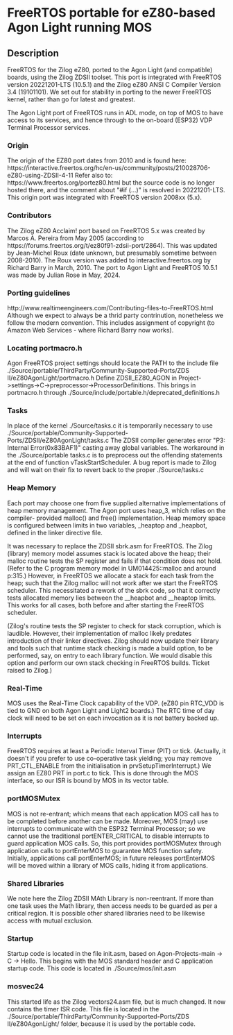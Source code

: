 <h1>FreeRTOS portable for eZ80-based Agon Light running MOS</h1>

<h2>Description</h2>
FreeRTOS for the Zilog eZ80, ported to the Agon Light (and compatible) boards, 
using the Zilog ZDSII toolset. This port is integrated with FreeRTOS version 
20221201-LTS (10.5.1) and the Zilog eZ80 ANSI C Compiler Version 3.4 (19101101). 
We set out for stability in porting to the newer FreeRTOS kernel, rather than go 
for latest and greatest.

The Agon Light port of FreeRTOS runs in ADL mode, on top of MOS to have access 
to its services, and hence through to the on-board (ESP32) VDP Terminal 
Processor services. 

<h3>Origin</h3>
The origin of the EZ80 port dates from 2010 and is found here: 
https://interactive.freertos.org/hc/en-us/community/posts/210028706-eZ80-using-ZDSII-4-11
Refer also to: https://www.freertos.org/portez80.html but the source code is 
no longer hosted there, and the comment about "#if (...)" is resolved in 20221201-LTS. 
This origin port was integrated with FreeRTOS version 2008xx (5.x).

<h3>Contributors</h3>
The Zilog eZ80 Acclaim! port based on FreeRTOS 5.x was created by Marcos A. 
Pereira from May 2005 (according to https://forums.freertos.org/t/ez80f91-zdsii-port/2864). 
This was updated by Jean-Michel Roux (date unknown, but presumably sometime between 2008-2010). 
The Roux version was added to interactive.freertos.org by Richard Barry in March, 2010. 
The port to Agon Light and FreeRTOS 10.5.1 was made by Julian Rose in May, 2024.

<h3>Porting guidelines</h3>
http://www.realtimeengineers.com/Contributing-files-to-FreeRTOS.html
Although we expect to always be a thrid party contrinution, nonetheless we 
follow the modern convention. This includes assignment of copyright (to 
Amazon Web Services - where Richard Barry now works).

<h3>Locating portmacro.h</h3>
Agon FreeRTOS project settings should locate the PATH to the include file 
./Source/portable/ThirdParty/Community-Supported-Ports/ZDS II/eZ80AgonLight/portmacro.h 
Define ZDSII_EZ80_AGON in Project->settings->C->preprocessor->ProcessorDefinitions.
This brings in portmacro.h through ./Source/include/portable.h/deprecated_definitions.h

<h3>Tasks</h3>
In place of the kernel ./Source/tasks.c it is temporarily necessary to use
./Source/portable/Community-Supported-Ports/ZDSII/eZ80AgonLight/tasks.c  The 
ZDSII compiler generates error "P3: Internal Error(0x83BAF1)" casting away 
global variables. The workaround in the ./Source/portable tasks.c is to 
preprocess out the offending statements at the end of function 
vTaskStartScheduler. A bug report is made to Zilog and will wait on their 
fix to revert back to the proper ./Source/tasks.c 

<h3>Heap Memory</h3>
Each port may choose one from five supplied alternative implementations of heap 
memory management. The Agon port uses heap_3, which relies on the compiler-
provided malloc() and free() implementation. Heap memory space is configured 
between limits in two variables, _heaptop and _heapbot, defined in the linker 
directive file. 
<p>

It was necessary to replace the ZDSII sbrk.asm for FreeRTOS. The Zilog (library)
memory model assumes stack is located above the heap; their malloc routine tests 
the SP register and fails if that condition does not hold. (Refer to the C 
program memory model in UM014425::malloc and around p:315.) However, in FreeRTOS 
we allocate a stack for each task from the heap; such that the Zilog malloc will 
not work after we start the FreeRTOS scheduler. This necessitated a rework of 
the sbrk code, so that it correctly tests allocated memory lies between the 
__heapbot and __heaptop limits. This works for all cases, both before and after
starting the FreeRTOS scheduler.
<p>

(Zilog's routine tests the SP register to check for stack corruption, which is
laudible. However, their implementation of malloc likely predates introduction 
of their linker directives. Zilog should now update their library and tools 
such that runtime stack checking is made a build option, to be performed, say, 
on entry to each library function. We would disable this option and perform our
own stack checking in FreeRTOS builds. Ticket raised to Zilog.)

<h3>Real-Time</h3>
MOS uses the Real-Time Clock capability of the VDP. (eZ80 pin RTC_VDD is tied 
to GND on both Agon Light and Light2 boards.) The RTC time of day clock will 
need to be set on each invocation as it is not battery backed up. 

<h3>Interrupts</h3>
FreeRTOS requires at least a Periodic Interval Timer (PIT) or tick. (Actually,
it doesn't if you prefer to use co-operative task yielding; you may remove 
PRT_CTL_ENABLE from the initialisation in prvSetupTimerInterrupt.) We assign an
EZ80 PRT in port.c to tick. This is done through the MOS interface, so our ISR 
is bound by MOS in its vector table.

<h3>portMOSMutex</h3>
MOS is not re-entrant; which means that each application MOS call has to be 
completed before another can be made. Moreover, MOS (may) use interrupts to 
communicate with the ESP32 Terminal Processor; so we cannot use the traditional 
portENTER_CRITICAL to disable interrupts to guard application MOS calls. 
So, this port provides portMOSMutex through application calls to portEnterMOS 
to guarantee MOS function safety. Initially, applications call portEnterMOS;
in future releases portEnterMOS will be moved within a library of MOS calls, 
hiding it from applications.

<h3>Shared Libraries</h3>
We note here the Zilog ZDSII MAth Library is non-reentrant. If more than one 
task uses the Math library, then access needs to be guarded as per a critical 
region. It is possible other shared libraries need to be likewise access with 
mutual exclusion.

<h3>Startup</h3>
Startup code is located in the file init.asm, based on 
Agon-Projects-main -> C -> Hello. This begins with the MOS standard header 
and C application startup code. This code is located in ./Source/mos/init.asm

<h3>mosvec24</h3>
This started life as the Zilog vectors24.asm file, but is much changed.
It now contains the timer ISR code. This file is located in the 
./Source/portable/ThirdParty/Community-Supported-Ports/ZDS II/eZ80AgonLight/
folder, because it is used by the portable code.
